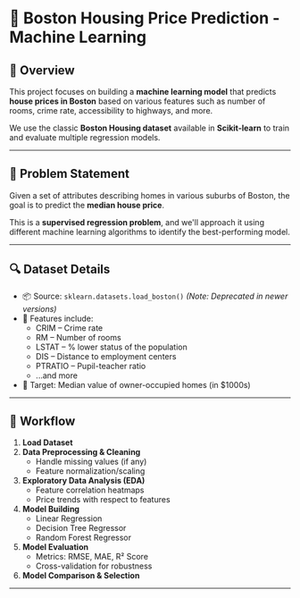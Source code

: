 # 🏡 Boston Housing Price Prediction - Machine Learning
   
## 📘 Overview

This project focuses on building a **machine learning model** that predicts **house prices in Boston** based on various features such as number of rooms, crime rate, accessibility to highways, and more.

We use the classic **Boston Housing dataset** available in **Scikit-learn** to train and evaluate multiple regression models.

---

## 🎯 Problem Statement

Given a set of attributes describing homes in various suburbs of Boston, the goal is to predict the **median house price**.

This is a **supervised regression problem**, and we'll approach it using different machine learning algorithms to identify the best-performing model.

---

## 🔍 Dataset Details

- 📦 Source: `sklearn.datasets.load_boston()` *(Note: Deprecated in newer versions)*
- 📌 Features include:
  - CRIM – Crime rate
  - RM – Number of rooms
  - LSTAT – % lower status of the population
  - DIS – Distance to employment centers
  - PTRATIO – Pupil-teacher ratio
  - ...and more
- 🎯 Target: Median value of owner-occupied homes (in $1000s)

---

## 🧠 Workflow

1. **Load Dataset**  
2. **Data Preprocessing & Cleaning**
   - Handle missing values (if any)
   - Feature normalization/scaling
3. **Exploratory Data Analysis (EDA)**
   - Feature correlation heatmaps
   - Price trends with respect to features
4. **Model Building**
   - Linear Regression
   - Decision Tree Regressor
   - Random Forest Regressor
5. **Model Evaluation**
   - Metrics: RMSE, MAE, R² Score
   - Cross-validation for robustness
6. **Model Comparison & Selection**

------------------------------------------------------
